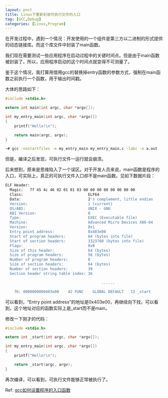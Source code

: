 ```yaml
---
layout: post
title: Linux下重新封装可执行文件的入口
tag: [GCC,Debug]
categories: [Linux,Program]
---
```



在开发过程中，遇到一个情况：开发使用的一个组件是第三方以二进制的形式提供的动态链接库。而这个库文件中封装了main函数。

我们现在需要测试一些应用程序在启动过程中的关键时间点。但是由于main函数被封装了，所以，应用程序启动的这个时间点就变得不可测量了。

鉴于这个情况，我打算用借用gcc的替换掉entry函数的参数方式，强制在main函数之前执行一个函数，用于输出时间戳。

<!--break-->

大体的思路如下：

```c
#include <stdio.h>

extern int main(int argc, char *argv[]);

int my_entry_main(int argc, char *argv[])
{
	printf("Hello!\n");

	return main(argc, argv);
}
```

```bash
~# gcc -nostartfiles -e my_entry_main my_entry_main.c -labc -o a.out
```

但是，编译之后发现，可执行文件一运行就会崩溃。



后来想到，原来是思维陷入了一个误区。对于开发人员来说，main函数是程序的入口，可实际上，真正的可执行文件入口却不是main函数。见如下数据片段：

```bash
ELF Header:
  Magic:   7f 45 4c 46 02 01 01 03 00 00 00 00 00 00 00 00
  Class:                             ELF64
  Data:                              2's complement, little endian
  Version:                           1 (current)
  OS/ABI:                            UNIX - GNU
  ABI Version:                       0
  Type:                              EXEC (Executable file)
  Machine:                           Advanced Micro Devices X86-64
  Version:                           0x1
  Entry point address:               0x403e00
  Start of program headers:          64 (bytes into file)
  Start of section headers:          3323760 (bytes into file)
  Flags:                             0x0
  Size of this header:               64 (bytes)
  Size of program headers:           56 (bytes)
  Number of program headers:         8
  Size of section headers:           64 (bytes)
  Number of section headers:         39
  Section header string table index: 36

                                           ......

    76: 0000000000403e00    42 FUNC    GLOBAL DEFAULT   13 _start
```

可以看到，“Entry point address”的地址是0x403e00，再继续向下找，可以看到，这个地址对应的函数实际上是_start而不是main。



修改一下刚才的代码：

```c
#include <stdio.h>

extern int _start(int argc, char *argv[]);

int my_entry_main(int argc, char *argv[])
{
	printf("Hello!\n");

	return _start(argc, argv);
}

```

再次编译，可以看到，可执行文件能够正常被执行了。



Ref: [gcc如何设置程序的入口函数](https://blog.csdn.net/hnyzyty/article/details/45776275)
